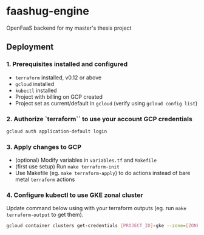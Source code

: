 # faashug-engine

OpenFaaS backend for my master's thesis project

## Deployment

### 1. Prerequisites installed and configured

* `terraform` installed, v0.12 or above
* `gcloud` installed
* `kubectl` installed
* Project with billing on GCP created
* Project set as current/default in `gcloud` (verify using `gcloud config list`)

### 2. Authorize `terraform`` to use your account GCP credentials

```bash
gcloud auth application-default login
```

### 3. Apply changes to GCP

* (optional) Modify variables in `variables.tf` and `Makefile`
* (first use setup) Run `make terraform-init`
* Use Makefile (eg. `make terraform-apply`) to do actions instead of bare metal `terraform` actions

### 4. Configure kubectl to use GKE zonal cluster

Update command below using with your terraform outputs (eg. run `make terraform-output` to get them).

```bash
gcloud container clusters get-credentials [PROJECT_ID]-gke --zone=[ZONE]
```
